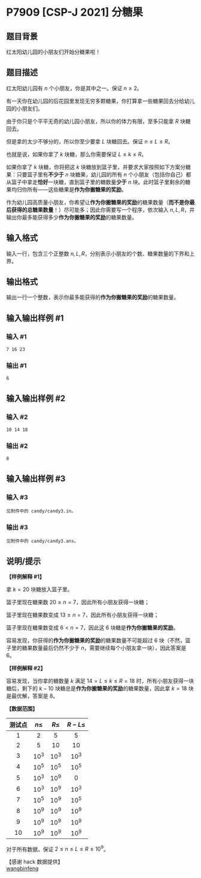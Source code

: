 # P7909 [CSP-J 2021] 分糖果

## 题目背景

红太阳幼儿园的小朋友们开始分糖果啦！

## 题目描述

红太阳幼儿园有 $n$ 个小朋友，你是其中之一。保证 $n \ge 2$。

有一天你在幼儿园的后花园里发现无穷多颗糖果，你打算拿一些糖果回去分给幼儿园的小朋友们。

由于你只是个平平无奇的幼儿园小朋友，所以你的体力有限，至多只能拿 $R$ 块糖回去。

但是拿的太少不够分的，所以你至少要拿 $L$ 块糖回去。保证 $n \le L \le R$。

也就是说，如果你拿了 $k$ 块糖，那么你需要保证 $L \le k \le R$。

如果你拿了 $k$ 块糖，你将把这 $k$ 块糖放到篮子里，并要求大家按照如下方案分糖果：只要篮子里有**不少于** $n$ 块糖果，幼儿园的所有 $n$ 个小朋友（包括你自己）都从篮子中拿走**恰好**一块糖，直到篮子里的糖数量**少于** $n$ 块。此时篮子里剩余的糖果均归你所有——这些糖果是**作为你搬糖果的奖励**。

作为幼儿园高质量小朋友，你希望让**作为你搬糖果的奖励**的糖果数量（**而不是你最后获得的总糖果数量**！）尽可能多；因此你需要写一个程序，依次输入 $n, L, R$，并输出你最多能获得多少**作为你搬糖果的奖励**的糖果数量。

## 输入格式

输入一行，包含三个正整数 $n, L, R$，分别表示小朋友的个数、糖果数量的下界和上界。

## 输出格式

输出一行一个整数，表示你最多能获得的**作为你搬糖果的奖励**的糖果数量。

## 输入输出样例 #1

### 输入 #1

```
7 16 23
```

### 输出 #1

```
6
```

## 输入输出样例 #2

### 输入 #2

```
10 14 18
```

### 输出 #2

```
8
```

## 输入输出样例 #3

### 输入 #3

```
见附件中的 candy/candy3.in。
```

### 输出 #3

```
见附件中的 candy/candy3.ans。
```

## 说明/提示

**【样例解释 #1】**

拿 $k = 20$ 块糖放入篮子里。

篮子里现在糖果数 $20 \ge n = 7$，因此所有小朋友获得一块糖；

篮子里现在糖果数变成 $13 \ge n = 7$，因此所有小朋友获得一块糖；

篮子里现在糖果数变成 $6 < n = 7$，因此这 $6$ 块糖是**作为你搬糖果的奖励**。

容易发现，你获得的**作为你搬糖果的奖励**的糖果数量不可能超过 $6$ 块（不然，篮子里的糖果数量最后仍然不少于 $n$，需要继续每个小朋友拿一块），因此答案是 $6$。

**【样例解释 #2】**

容易发现，当你拿的糖数量 $k$ 满足 $14 = L \le k \le R = 18$ 时，所有小朋友获得一块糖后，剩下的 $k - 10$ 块糖总是**作为你搬糖果的奖励**的糖果数量，因此拿 $k = 18$ 块是最优解，答案是 $8$。

**【数据范围】**

| 测试点 | $n \le$ | $R \le$ | $R - L \le$ |
|:-:|:-:|:-:|:-:|
| $1$ | $2$ | $5$ | $5$ |
| $2$ | $5$ | $10$ | $10$ |
| $3$ | ${10}^3$ | ${10}^3$ | ${10}^3$ |
| $4$ | ${10}^5$ | ${10}^5$ | ${10}^5$ |
| $5$ | ${10}^3$ | ${10}^9$ | $0$ |
| $6$ | ${10}^3$ | ${10}^9$ | ${10}^3$ |
| $7$ | ${10}^5$ | ${10}^9$ | ${10}^5$ |
| $8$ | ${10}^9$ | ${10}^9$ | ${10}^9$ |
| $9$ | ${10}^9$ | ${10}^9$ | ${10}^9$ |
| $10$ | ${10}^9$ | ${10}^9$ | ${10}^9$ |

对于所有数据，保证 $2 \le n \le L \le R \le {10}^9$。

【感谢 hack 数据提供】  
[wangbinfeng](/user/387009)